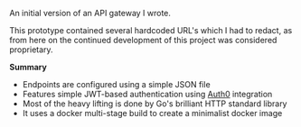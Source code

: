 An initial version of an API gateway I wrote. 

This prototype contained several hardcoded URL's which I had to redact, as from here on the continued development of this project was considered proprietary.

**Summary**

- Endpoints are configured using a simple JSON file
- Features simple JWT-based authentication using [Auth0](http://auth0.com/) integration
- Most of the heavy lifting is done by Go's brilliant HTTP standard library
- It uses a docker multi-stage build to create a minimalist docker image